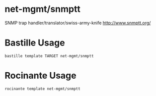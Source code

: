 # net-mgmt/snmptt
SNMP trap handler/translator/swiss-army-knife
http://www.snmptt.org/

# Bastille Usage
```shell
bastille template TARGET net-mgmt/snmptt
```

# Rocinante Usage
```shell
rocinante template net-mgmt/snmptt
```
